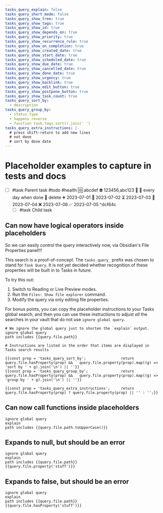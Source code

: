 ```yaml
---
tasks_query_explain: false
tasks_query_short_mode: false
tasks_query_show_tree: true
tasks_query_show_tags: true
tasks_query_show_id: true
tasks_query_show_depends_on: true
tasks_query_show_priority: true
tasks_query_show_recurrence_rule: true
tasks_query_show_on_completion: true
tasks_query_show_created_date: true
tasks_query_show_start_date: true
tasks_query_show_scheduled_date: true
tasks_query_show_due_date: true
tasks_query_show_cancelled_date: true
tasks_query_show_done_date: true
tasks_query_show_urgency: true
tasks_query_show_backlink: true
tasks_query_show_edit_button: true
tasks_query_show_postpone_button: true
tasks_query_show_task_count: true
tasks_query_sort_by:
  - description
tasks_query_group_by:
  - status.type
  - happens reverse
  - function task.tags.sort().join(' ')
tasks_query_extra_instructions: |-
  # press shift-return to add new lines
  # not done
  # sort by done date
---
```


# Placeholder examples to capture in tests and docs

- [ ] #task Parent task #todo #health 🆔 abcdef ⛔ 123456,abc123 🔼 🔁 every day when done 🏁 delete ➕ 2023-07-01 🛫 2023-07-02 ⏳ 2023-07-03 📅 2023-07-04 ❌ 2023-07-06 ✅ 2023-07-05 ^dcf64c
  - [ ] #task Child task

## Can now have logical operators inside placeholders

So we can easily control the query interactively now, via Obsidian's File Properties panel!!!

This search is a proof-of-concept. The `tasks_query_` prefix was chosen to stand for `Task Query`. It is not yet decided whether recognition of these properties will be built in to Tasks in future.

To try this out:

1. Switch to Reading or Live Preview modes.
2. Run the `Files: Show file explorer` command.
3. Modify the query via only editing file properties.

For bonus points, you can copy the placeholder instructions to your Tasks global search, and then you can use these instructions to adjust *all* the searches in your vault that do not use `ignore global query`.

```tasks
# We ignore the global query just to shorten the `explain` output.
ignore global query
path includes {{query.file.path}}

# Instructions are listed in the order that items are displayed in Tasks search results

{{const prop = 'tasks_query_sort_by';                return query.file.hasProperty(prop) &&   query.file.property(prop).map((g) => 'sort by ' + g).join('\n') || ''}}
{{const prop = 'tasks_query_group_by';               return query.file.hasProperty(prop) &&   query.file.property(prop).map((g) => 'group by ' + g).join('\n') || ''}}

{{const prop = 'tasks_query_extra_instructions';     return query.file.hasProperty(prop) ? query.file.property(prop) || '' : '';}}
```

## Can now call functions inside placeholders

```tasks
ignore global query
explain
path includes {{query.file.path.toUpperCase()}}
```

## Expands to null, but should be an error

```tasks
ignore global query
explain
path includes {{query.file.path}}
{{query.file.property('stuff')}}
```

## Expands to false, but should be an error

```tasks
ignore global query
explain
path includes {{query.file.path}}
{{query.file.hasProperty('stuff')}}
```
